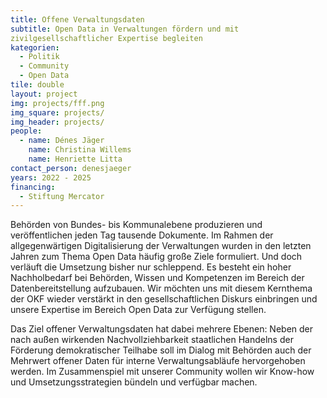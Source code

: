 ```yaml
---
title: Offene Verwaltungsdaten
subtitle: Open Data in Verwaltungen fördern und mit
zivilgesellschaftlicher Expertise begleiten
kategorien:
  - Politik
  - Community
  - Open Data
tile: double 
layout: project
img: projects/fff.png
img_square: projects/
img_header: projects/
people:
  - name: Dénes Jäger
    name: Christina Willems
    name: Henriette Litta
contact_person: denesjaeger
years: 2022 - 2025
financing:
  - Stiftung Mercator
---
```


Behörden von Bundes- bis Kommunalebene produzieren und veröffentlichen jeden Tag tausende Dokumente. Im Rahmen der allgegenwärtigen Digitalisierung der Verwaltungen wurden in den letzten Jahren zum Thema Open Data häufig große Ziele formuliert. Und doch verläuft die Umsetzung bisher nur schleppend. Es besteht ein hoher Nachholbedarf bei Behörden, Wissen und Kompetenzen im Bereich der Datenbereitstellung aufzubauen. Wir möchten uns mit diesem Kernthema der OKF wieder verstärkt in den gesellschaftlichen Diskurs einbringen und unsere Expertise im Bereich Open Data zur Verfügung stellen. 

Das Ziel offener Verwaltungsdaten hat dabei mehrere Ebenen: Neben der nach außen wirkenden Nachvollziehbarkeit staatlichen Handelns  der Förderung demokratischer Teilhabe soll im Dialog mit Behörden auch der Mehrwert offener Daten für interne Verwaltungsabläufe hervorgehoben werden. Im Zusammenspiel mit unserer Community wollen wir Know-how und Umsetzungsstrategien bündeln und verfügbar machen.        
